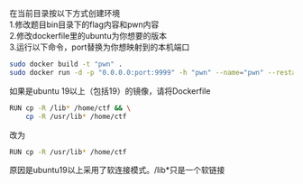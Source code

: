 在当前目录按以下方式创建环境<br>
1.修改题目bin目录下的flag内容和pwn内容<br>
2.修改dockerfile里的ubuntu为你想要的版本<br>
3.运行以下命令，port替换为你想映射到的本机端口<br>
```bash
sudo docker build -t "pwn" .
sudo docker run -d -p "0.0.0.0:port:9999" -h "pwn" --name="pwn" --restart=always pwn 
```
如果是ubuntu 19以上（包括19）的镜像，请将Dockerfile
```bash
RUN cp -R /lib* /home/ctf && \
    cp -R /usr/lib* /home/ctf
```
改为
```bash
RUN cp -R /usr/lib* /home/ctf
```
原因是ubuntu19以上采用了软连接模式。/lib*只是一个软链接

